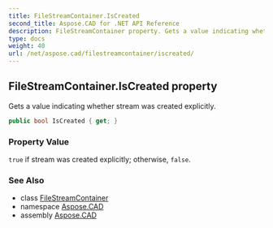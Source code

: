 ```yaml
---
title: FileStreamContainer.IsCreated
second_title: Aspose.CAD for .NET API Reference
description: FileStreamContainer property. Gets a value indicating whether stream was created explicitly
type: docs
weight: 40
url: /net/aspose.cad/filestreamcontainer/iscreated/
---
```

## FileStreamContainer.IsCreated property

Gets a value indicating whether stream was created explicitly.

```csharp
public bool IsCreated { get; }
```

### Property Value

`true` if stream was created explicitly; otherwise, `false`.

### See Also

* class [FileStreamContainer](../)
* namespace [Aspose.CAD](../../filestreamcontainer/)
* assembly [Aspose.CAD](../../../)



